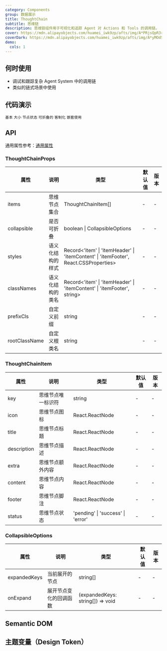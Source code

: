 ```yaml
---
category: Components
group: 数据展示
title: ThoughtChain
subtitle: 思维链
description: 思维链组件用于可视化和追踪 Agent 对 Actions 和 Tools 的调用链。
cover: https://mdn.alipayobjects.com/huamei_iwk9zp/afts/img/A*PRjsQpR3rCwAAAAAAAAAAAAADgCCAQ/original
coverDark: https://mdn.alipayobjects.com/huamei_iwk9zp/afts/img/A*yMOdSIMsA8UAAAAAAAAAAAAADgCCAQ/original
demo:
  cols: 1
---
```


## 何时使用

- 调试和跟踪复杂 Agent System 中的调用链
- 类似的链式场景中使用

## 代码演示

<!-- prettier-ignore -->
<code src="./demo/basic.tsx" background="grey">基本</code>
<code src="./demo/size.tsx" background="grey">大小</code>
<code src="./demo/status.tsx" background="grey">节点状态</code>
<code src="./demo/collapsible.tsx" background="grey">可折叠的</code>
<code src="./demo/customization.tsx" background="grey">客制化</code>
<code src="./demo/nested.tsx" background="grey">嵌套使用</code>

## API

通用属性参考：[通用属性](/docs/react/common-props)

### ThoughtChainProps

| 属性 | 说明 | 类型 | 默认值 | 版本 |
| --- | --- | --- | --- | --- |
| items | 思维节点集合 | ThoughtChainItem[] | - | - |
| collapsible | 是否可折叠 | boolean \| CollapsibleOptions | - | - |
| styles | 语义化结构的样式 | Record<'item' \| 'itemHeader' \| 'itemContent' \| 'itemFooter', React.CSSProperties> | - | - |
| classNames | 语义化结构的类名 | Record<'item' \| 'itemHeader' \| 'itemContent' \| 'itemFooter', string> | - | - |
| prefixCls | 自定义前缀 | string | - | - |
| rootClassName | 自定义根类名 | string | - | - |

### ThoughtChainItem

| 属性        | 说明               | 类型                              | 默认值 | 版本 |
| ----------- | ------------------ | --------------------------------- | ------ | ---- |
| key         | 思维节点唯一标识符 | string                            | -      | -    |
| icon        | 思维节点图标       | React.ReactNode                   | -      | -    |
| title       | 思维节点标题       | React.ReactNode                   | -      | -    |
| description | 思维节点描述       | React.ReactNode                   | -      | -    |
| extra       | 思维节点额外内容   | React.ReactNode                   | -      | -    |
| content     | 思维节点内容       | React.ReactNode                   | -      | -    |
| footer      | 思维节点脚注       | React.ReactNode                   | -      | -    |
| status      | 思维节点状态       | 'pending' \| 'success' \| 'error' | -      | -    |

### CollapsibleOptions

| 属性         | 说明                   | 类型                             | 默认值 | 版本 |
| ------------ | ---------------------- | -------------------------------- | ------ | ---- |
| expandedKeys | 当前展开的节点         | string[]                         | -      | -    |
| onExpand     | 展开节点变化的回调函数 | (expandedKeys: string[]) => void | -      | -    |

## Semantic DOM

<code src="./demo/_semantic.tsx" simplify="true"></code>

## 主题变量（Design Token）

<ComponentTokenTable component="ThoughtChain"></ComponentTokenTable>
